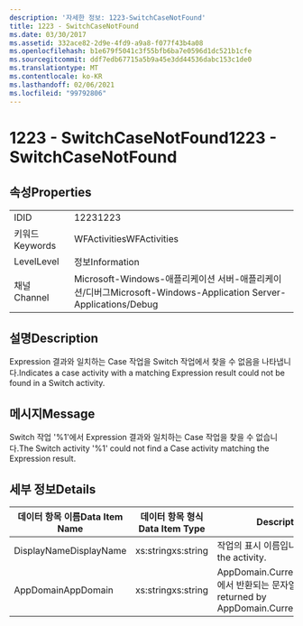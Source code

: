 ```yaml
---
description: '자세한 정보: 1223-SwitchCaseNotFound'
title: 1223 - SwitchCaseNotFound
ms.date: 03/30/2017
ms.assetid: 332ace82-2d9e-4fd9-a9a8-f077f43b4a08
ms.openlocfilehash: b1e679f5041c3f55bfb6ba7e0596d1dc521b1cfe
ms.sourcegitcommit: ddf7edb67715a5b9a45e3dd44536dabc153c1de0
ms.translationtype: MT
ms.contentlocale: ko-KR
ms.lasthandoff: 02/06/2021
ms.locfileid: "99792806"
---
```

# <a name="1223---switchcasenotfound"></a><span data-ttu-id="a3e59-103">1223 - SwitchCaseNotFound</span><span class="sxs-lookup"><span data-stu-id="a3e59-103">1223 - SwitchCaseNotFound</span></span>

## <a name="properties"></a><span data-ttu-id="a3e59-104">속성</span><span class="sxs-lookup"><span data-stu-id="a3e59-104">Properties</span></span>  
  
|||  
|-|-|  
|<span data-ttu-id="a3e59-105">ID</span><span class="sxs-lookup"><span data-stu-id="a3e59-105">ID</span></span>|<span data-ttu-id="a3e59-106">1223</span><span class="sxs-lookup"><span data-stu-id="a3e59-106">1223</span></span>|  
|<span data-ttu-id="a3e59-107">키워드</span><span class="sxs-lookup"><span data-stu-id="a3e59-107">Keywords</span></span>|<span data-ttu-id="a3e59-108">WFActivities</span><span class="sxs-lookup"><span data-stu-id="a3e59-108">WFActivities</span></span>|  
|<span data-ttu-id="a3e59-109">Level</span><span class="sxs-lookup"><span data-stu-id="a3e59-109">Level</span></span>|<span data-ttu-id="a3e59-110">정보</span><span class="sxs-lookup"><span data-stu-id="a3e59-110">Information</span></span>|  
|<span data-ttu-id="a3e59-111">채널</span><span class="sxs-lookup"><span data-stu-id="a3e59-111">Channel</span></span>|<span data-ttu-id="a3e59-112">Microsoft-Windows-애플리케이션 서버-애플리케이션/디버그</span><span class="sxs-lookup"><span data-stu-id="a3e59-112">Microsoft-Windows-Application Server-Applications/Debug</span></span>|  
  
## <a name="description"></a><span data-ttu-id="a3e59-113">설명</span><span class="sxs-lookup"><span data-stu-id="a3e59-113">Description</span></span>  

 <span data-ttu-id="a3e59-114">Expression 결과와 일치하는 Case 작업을 Switch 작업에서 찾을 수 없음을 나타냅니다.</span><span class="sxs-lookup"><span data-stu-id="a3e59-114">Indicates a case activity with a matching Expression result could not be found in a Switch activity.</span></span>  
  
## <a name="message"></a><span data-ttu-id="a3e59-115">메시지</span><span class="sxs-lookup"><span data-stu-id="a3e59-115">Message</span></span>  

 <span data-ttu-id="a3e59-116">Switch 작업 '%1'에서 Expression 결과와 일치하는 Case 작업을 찾을 수 없습니다.</span><span class="sxs-lookup"><span data-stu-id="a3e59-116">The Switch activity '%1' could not find a Case activity matching the Expression result.</span></span>  
  
## <a name="details"></a><span data-ttu-id="a3e59-117">세부 정보</span><span class="sxs-lookup"><span data-stu-id="a3e59-117">Details</span></span>  
  
|<span data-ttu-id="a3e59-118">데이터 항목 이름</span><span class="sxs-lookup"><span data-stu-id="a3e59-118">Data Item Name</span></span>|<span data-ttu-id="a3e59-119">데이터 항목 형식</span><span class="sxs-lookup"><span data-stu-id="a3e59-119">Data Item Type</span></span>|<span data-ttu-id="a3e59-120">Description</span><span class="sxs-lookup"><span data-stu-id="a3e59-120">Description</span></span>|  
|--------------------|--------------------|-----------------|  
|<span data-ttu-id="a3e59-121">DisplayName</span><span class="sxs-lookup"><span data-stu-id="a3e59-121">DisplayName</span></span>|<span data-ttu-id="a3e59-122">xs:string</span><span class="sxs-lookup"><span data-stu-id="a3e59-122">xs:string</span></span>|<span data-ttu-id="a3e59-123">작업의 표시 이름입니다.</span><span class="sxs-lookup"><span data-stu-id="a3e59-123">The display name of the activity.</span></span>|  
|<span data-ttu-id="a3e59-124">AppDomain</span><span class="sxs-lookup"><span data-stu-id="a3e59-124">AppDomain</span></span>|<span data-ttu-id="a3e59-125">xs:string</span><span class="sxs-lookup"><span data-stu-id="a3e59-125">xs:string</span></span>|<span data-ttu-id="a3e59-126">AppDomain.CurrentDomain.FriendlyName에서 반환되는 문자열입니다.</span><span class="sxs-lookup"><span data-stu-id="a3e59-126">The string returned by AppDomain.CurrentDomain.FriendlyName.</span></span>|

